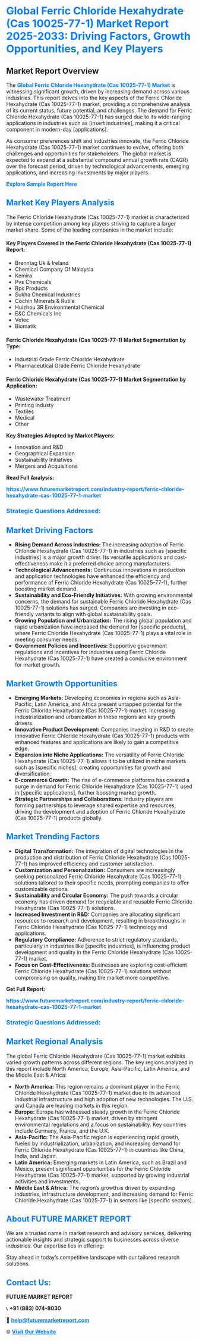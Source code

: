 <h1 style="color: #007BFF;">Global Ferric Chloride Hexahydrate (Cas 10025-77-1) Market Report 2025-2033: Driving Factors, Growth Opportunities, and Key Players</h1>

<section id="overview">
<h2>Market Report Overview</h2>
<p>The <a href="https://www.futuremarketreport.com/industry-report/ferric-chloride-hexahydrate-cas-10025-77-1-market" style="color: #007BFF; text-decoration: none;"><strong>Global Ferric Chloride Hexahydrate (Cas 10025-77-1) Market</strong></a> is witnessing significant growth, driven by increasing demand across various industries. This report delves into the key aspects of the Ferric Chloride Hexahydrate (Cas 10025-77-1) market, providing a comprehensive analysis of its current status, future potential, and challenges. The demand for Ferric Chloride Hexahydrate (Cas 10025-77-1) has surged due to its wide-ranging applications in industries such as [insert industries], making it a critical component in modern-day [applications].</p>
<p>As consumer preferences shift and industries innovate, the Ferric Chloride Hexahydrate (Cas 10025-77-1) market continues to evolve, offering both challenges and opportunities for stakeholders. The global market is expected to expand at a substantial compound annual growth rate (CAGR) over the forecast period, driven by technological advancements, emerging applications, and increasing investments by major players.</p>
</section>

<section id="overview">
<p><a href="https://www.futuremarketreport.com/request-sample/reportId=29850" style="color: #007BFF; text-decoration: none;"><strong>Explore Sample Report Here</strong></a></p>
</section>

<section id="key-players">
<h2 style="color: #007BFF;">Market Key Players Analysis</h2>
<p>The Ferric Chloride Hexahydrate (Cas 10025-77-1) market is characterized by intense competition among key players striving to capture a larger market share. Some of the leading companies in the market include:</p>
<h4>Key Players Covered in the Ferric Chloride Hexahydrate (Cas 10025-77-1) Report:</h4>
<ul><li>Brenntag Uk &amp; Ireland</li><li>Chemical Company Of Malaysia</li><li>Kemira</li><li>Pvs Chemicals</li><li>Bps Products</li><li>Sukha Chemical Industries</li><li>Cochin Minerals &amp; Rutile</li><li>Huizhou 3R Environmental Chemical</li><li>E&amp;C Chemicals Inc</li><li>Vetec</li><li>Biomatik</li></ul>
<h4>Ferric Chloride Hexahydrate (Cas 10025-77-1) Market Segmentation by Type:</h4>
<ul><li>Industrial Grade Ferric Chloride Hexahydrate</li><li>Pharmaceutical Grade Ferric Chloride Hexahydrate</li></ul>

<h4>Ferric Chloride Hexahydrate (Cas 10025-77-1) Market Segmentation by Application:</h4>
<ul><li>Wastewater Treatment</li><li>Printing Industy</li><li>Textiles</li><li>Medical</li><li>Other</li></ul>
<p><strong>Key Strategies Adopted by Market Players:</strong></p>
<ul>
<li>Innovation and R&D</li>
<li>Geographical Expansion</li>
<li>Sustainability Initiatives</li>
<li>Mergers and Acquisitions</li>
</ul>
</section>

<section>
<p><strong>Read Full Analysis: </strong></p><a href="https://www.futuremarketreport.com/industry-report/ferric-chloride-hexahydrate-cas-10025-77-1-market" style="color: #007BFF; text-decoration: none;"><strong>https://www.futuremarketreport.com/industry-report/ferric-chloride-hexahydrate-cas-10025-77-1-market</strong></a>
<h3 style="color: #007BFF;">Strategic Questions Addressed:</h3>
</section>

<section id="driving-factors">
<h2 style="color: #007BFF;">Market Driving Factors</h2>
<ul>
<li><strong>Rising Demand Across Industries:</strong> The increasing adoption of Ferric Chloride Hexahydrate (Cas 10025-77-1) in industries such as [specific industries] is a major growth driver. Its versatile applications and cost-effectiveness make it a preferred choice among manufacturers.</li>
<li><strong>Technological Advancements:</strong> Continuous innovations in production and application technologies have enhanced the efficiency and performance of Ferric Chloride Hexahydrate (Cas 10025-77-1), further boosting market demand.</li>
<li><strong>Sustainability and Eco-Friendly Initiatives:</strong> With growing environmental concerns, the demand for sustainable Ferric Chloride Hexahydrate (Cas 10025-77-1) solutions has surged. Companies are investing in eco-friendly variants to align with global sustainability goals.</li>
<li><strong>Growing Population and Urbanization:</strong> The rising global population and rapid urbanization have increased the demand for [specific products], where Ferric Chloride Hexahydrate (Cas 10025-77-1) plays a vital role in meeting consumer needs.</li>
<li><strong>Government Policies and Incentives:</strong> Supportive government regulations and incentives for industries using Ferric Chloride Hexahydrate (Cas 10025-77-1) have created a conducive environment for market growth.</li>
</ul>
</section>

<section id="growth-opportunities">
<h2 style="color: #007BFF;">Market Growth Opportunities</h2>
<ul>
<li><strong>Emerging Markets:</strong> Developing economies in regions such as Asia-Pacific, Latin America, and Africa present untapped potential for the Ferric Chloride Hexahydrate (Cas 10025-77-1) market. Increasing industrialization and urbanization in these regions are key growth drivers.</li>
<li><strong>Innovative Product Development:</strong> Companies investing in R&D to create innovative Ferric Chloride Hexahydrate (Cas 10025-77-1) products with enhanced features and applications are likely to gain a competitive edge.</li>
<li><strong>Expansion into Niche Applications:</strong> The versatility of Ferric Chloride Hexahydrate (Cas 10025-77-1) allows it to be utilized in niche markets such as [specific niches], creating opportunities for growth and diversification.</li>
<li><strong>E-commerce Growth:</strong> The rise of e-commerce platforms has created a surge in demand for Ferric Chloride Hexahydrate (Cas 10025-77-1) used in [specific applications], further boosting market growth.</li>
<li><strong>Strategic Partnerships and Collaborations:</strong> Industry players are forming partnerships to leverage shared expertise and resources, driving the development and adoption of Ferric Chloride Hexahydrate (Cas 10025-77-1) products globally.</li>
</ul>
</section>

<section id="trending-factors">
<h2 style="color: #007BFF;">Market Trending Factors</h2>
<ul>
<li><strong>Digital Transformation:</strong> The integration of digital technologies in the production and distribution of Ferric Chloride Hexahydrate (Cas 10025-77-1) has improved efficiency and customer satisfaction.</li>
<li><strong>Customization and Personalization:</strong> Consumers are increasingly seeking personalized Ferric Chloride Hexahydrate (Cas 10025-77-1) solutions tailored to their specific needs, prompting companies to offer customizable options.</li>
<li><strong>Sustainability and Circular Economy:</strong> The push towards a circular economy has driven demand for recyclable and reusable Ferric Chloride Hexahydrate (Cas 10025-77-1) solutions.</li>
<li><strong>Increased Investment in R&D:</strong> Companies are allocating significant resources to research and development, resulting in breakthroughs in Ferric Chloride Hexahydrate (Cas 10025-77-1) technology and applications.</li>
<li><strong>Regulatory Compliance:</strong> Adherence to strict regulatory standards, particularly in industries like [specific industries], is influencing product development and quality in the Ferric Chloride Hexahydrate (Cas 10025-77-1) market.</li>
<li><strong>Focus on Cost-Effectiveness:</strong> Businesses are exploring cost-efficient Ferric Chloride Hexahydrate (Cas 10025-77-1) solutions without compromising on quality, making the market more competitive.</li>
</ul>
</section>

<section>
<p><strong>Get Full Report: </strong></p><a href="https://www.futuremarketreport.com/industry-report/ferric-chloride-hexahydrate-cas-10025-77-1-market" style="color: #007BFF; text-decoration: none;"><strong>https://www.futuremarketreport.com/industry-report/ferric-chloride-hexahydrate-cas-10025-77-1-market</strong></a>
<h3 style="color: #007BFF;">Strategic Questions Addressed:</h3>
</section>


<section id="regional-analysis">
<h2 style="color: #007BFF;">Market Regional Analysis</h2>
<p>The global Ferric Chloride Hexahydrate (Cas 10025-77-1) market exhibits varied growth patterns across different regions. The key regions analyzed in this report include North America, Europe, Asia-Pacific, Latin America, and the Middle East & Africa:</p>
<ul>
<li><strong>North America:</strong> This region remains a dominant player in the Ferric Chloride Hexahydrate (Cas 10025-77-1) market due to its advanced industrial infrastructure and high adoption of new technologies. The U.S. and Canada are leading markets in this region.</li>
<li><strong>Europe:</strong> Europe has witnessed steady growth in the Ferric Chloride Hexahydrate (Cas 10025-77-1) market, driven by stringent environmental regulations and a focus on sustainability. Key countries include Germany, France, and the U.K.</li>
<li><strong>Asia-Pacific:</strong> The Asia-Pacific region is experiencing rapid growth, fueled by industrialization, urbanization, and increasing demand for Ferric Chloride Hexahydrate (Cas 10025-77-1) in countries like China, India, and Japan.</li>
<li><strong>Latin America:</strong> Emerging markets in Latin America, such as Brazil and Mexico, present significant opportunities for the Ferric Chloride Hexahydrate (Cas 10025-77-1) market, supported by growing industrial activities and investments.</li>
<li><strong>Middle East & Africa:</strong> The region’s growth is driven by expanding industries, infrastructure development, and increasing demand for Ferric Chloride Hexahydrate (Cas 10025-77-1) in sectors like [specific sectors].</li>
</ul>
</section>

<footer>
<h2 style="color: #007BFF;">About FUTURE MARKET REPORT</h2>
<p>We are a trusted name in market research and advisory services, delivering actionable insights and strategic support to businesses across diverse industries. Our expertise lies in offering:</p>

<p>Stay ahead in today’s competitive landscape with our tailored research solutions.</p>

<h2 style="color: #007BFF;">Contact Us:</h2>
<p><strong>FUTURE MARKET REPORT</strong></p>
<p>📞 <strong>+91 (883) 074-8030</strong></p>
<p>📧 <strong><a href="mailto:help@futuremarketreport.com" style="color: #007BFF;">help@futuremarketreport.com</a></strong></p>
<p>🌐 <strong><a href="https://www.futuremarketreport.com/" style="color: #007BFF;">Visit Our Website</a></strong></p>
</footer>
